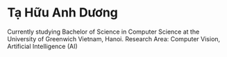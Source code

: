 # Tạ Hữu Anh Dương
Currently studying Bachelor of Science in Computer Science at the University of Greenwich Vietnam, Hanoi.
Research Area: Computer Vision, Artificial Intelligence (AI)